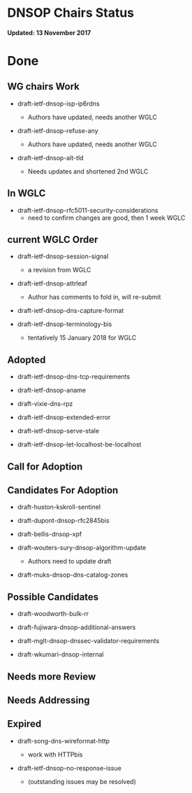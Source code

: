 # DNSOP Chairs Status
#### Updated: 13 November 2017

# Done 

## WG chairs Work

* draft-ietf-dnsop-isp-ip6rdns
    - Authors have updated, needs another WGLC

* draft-ietf-dnsop-refuse-any
    - Authors have updated, needs another WGLC

* draft-ietf-dnsop-alt-tld
    - Needs updates and shortened 2nd WGLC 

## In WGLC

* draft-ietf-dnsop-rfc5011-security-considerations
    - need to confirm changes are good, then 1 week WGLC 

## current WGLC Order

* draft-ietf-dnsop-session-signal
    - a revision from WGLC

* draft-ietf-dnsop-attrleaf
    - Author has comments to fold in, will re-submit

* draft-ietf-dnsop-dns-capture-format

* draft-ietf-dnsop-terminology-bis
    - tentatively 15 January 2018 for WGLC

## Adopted

* draft-ietf-dnsop-dns-tcp-requirements

* draft-ietf-dnsop-aname

* draft-vixie-dns-rpz

* draft-ietf-dnsop-extended-error

* draft-ietf-dnsop-serve-stale

* draft-ietf-dnsop-let-localhost-be-localhost

## Call for Adoption

## Candidates For Adoption

* draft-huston-kskroll-sentinel

* draft-dupont-dnsop-rfc2845bis

* draft-bellis-dnsop-xpf

* draft-wouters-sury-dnsop-algorithm-update
    - Authors need to update draft

* draft-muks-dnsop-dns-catalog-zones

## Possible Candidates 

* draft-woodworth-bulk-rr

* draft-fujiwara-dnsop-additional-answers

* draft-mglt-dnsop-dnssec-validator-requirements 

* draft-wkumari-dnsop-internal

## Needs more Review

## Needs Addressing

## Expired

* draft-song-dns-wireformat-http
    - work with HTTPbis

* draft-ietf-dnsop-no-response-issue
    - (outstanding issues may be resolved)

